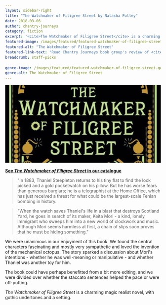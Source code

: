 ```yaml
---
layout: sidebar-right
title: "The Watchmaker of Filigree Street by Natasha Pulley"
date: 2018-03-06
author: chantry-journeys
category: fiction
excerpt: '<cite>The Watchmaker of Filigree Street</cite> is a charming magic realist novel, with gothic undertones and a  setting.'
featured-image: /images/featured/featured-watchmaker-of-filigree-street.jpg
featured-alt: "The Watchmaker of Filigree Street"
featured-link-text: "Read Chantry Journeys book group's review of <cite>The Watchmaker of Filigree Street</cite>"
breadcrumb: staff-picks

genre-image: /images/featured/featured-watchmaker-of-filigree-street-genre.jpg
genre-alt: The Watchmaker of Filigree Street
---
```


![The Watchmaker of Filigree Street](/images/featured/featured-watchmaker-of-filigree-street.jpg)

**[See <cite>The Watchmaker of Filigree Street</cite> in our catalogue](https://suffolk.spydus.co.uk/cgi-bin/spydus.exe/ENQ/OPAC/BIBENQ?BRN=1988890)**

> "In 1883, Thaniel Steepleton returns to his tiny flat to find the lock picked and a gold pocketwatch on his pillow. But he has worse fears than generous burglars; he is a telegraphist at the Home Office, which has just received a threat for what could be the largest-scale Fenian bombing in history.

> "When the watch saves Thaniel's life in a blast that destroys Scotland Yard, he goes in search of its maker, Keita Mori - a kind, lonely immigrant who sweeps him into a new world of clockwork and music. Although Mori seems harmless at first, a chain of slips soon proves that he must be hiding something."

We were unanimous in our enjoyment of this book. We found the central characters fascinating and mostly very sympathetic and loved the invention of the mechanical octopus. The story sparked a discussion about Mori's intentions - whether he was well-meaning or manipulative - and whether Thaniel was another toy for him.

The book could have perhaps benefitted from a bit more editing, and we were divided over whether the staccato sentences helped the pace or were off-putting.

<cite>The Watchmaker of Filigree Street</cite> is a charming magic realist novel, with gothic undertones and a  setting.
